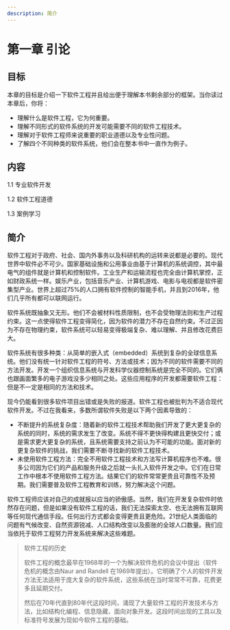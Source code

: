 ```yaml
---
description: 简介
---
```


# 第一章 引论

## 目标

本章的目标是介绍一下软件工程并且给出便于理解本书剩余部分的框架。当你读过本章后，你将：

* 理解什么是软件工程，它为何重要。
* 理解不同形式的软件系统的开发可能需要不同的软件工程技术。
* 理解对于软件工程师来说重要的职业道德以及专业性问题。
* 了解四个不同种类的软件系统，他们会在整本书中一直作为例子。

## 内容

1.1 专业软件开发

1.2 软件工程道德

1.3 案例学习

## 简介

软件工程对于政府、社会、国内外事务以及科研机构的运转来说都是必要的。现代世界中软件必不可少。国家基础设施和公用事业由基于计算机的系统调控，其中最电气的组件就是计算机和控制软件。工业生产和运输流程也完全由计算机掌控，正如财政系统一样。娱乐产业，包括音乐产业、计算机游戏、电影与电视都是软件密集型产业。世界上超过75%的人口拥有软件控制的智能手机，并且到2016年，他们几乎所有都可以联网运行。

软件系统既抽象又无形。他们不会被材料性质限制，也不会受物理法则和生产过程约束。这一点使得软件工程变得简化，因为软件的潜力不存在自然约束。不过正因为不存在物理约束，软件系统可以轻易变得极端复杂、难以理解、并且修改花费巨大。

软件系统有很多种类：从简单的嵌入式（embedded）系统到复杂的全球信息系统。他们没有统一针对软件工程的符号、方法或技术；因为不同的软件需要不同的方法开发。开发一个组织信息系统与开发科学仪器控制系统是完全不同的。它们俩也跟画面繁多的电子游戏没多少相同之处。这些应用程序的开发都需要软件工程：但是不一定是相同的方法和技术。

现今仍能看到很多软件项目出错或是失败的报道。软件工程也被批判为不适合现代软件开发。不过在我看来，多数所谓软件失败是以下两个因素导致的：

* 不断提升的系统复杂度：随着新的软件工程技术帮助我们开发了更大更复杂的系统的同时，系统的需求发生了改变。系统不得不更快得构建且更快交付；或是需求更大更复杂的系统，且系统需要支持之前认为不可能的功能。面对新的更复杂软件的挑战，我们需要不断寻找新的软件工程技术。
* 未使用软件工程方法：完全不用软件工程技术和方法写计算机程序也不难。很多公司因为它们的产品和服务升级之后就一头扎入软件开发之中。它们在日常工作中根本不使用软件工程方法。结果它们的软件常常更贵且可靠性不及预期。我们需要普及软件工程教育和训练，努力解决这个问题。

软件工程师应该对自己的成就报以应当的骄傲感。当然，我们在开发复杂软件时依然存在问题，但是如果没有软件工程的话，我们无法探索太空、也无法拥有互联网等任何现代通信手段。任何出行方式都会变得更贵且更危险。21世纪人类面临的问题有气候改变、自然资源锐减、人口结构改变以及膨胀的全球人口数量。我们应当依托于软件工程努力开发系统来解决这些难题。

> 软件工程的历史
>
> 软件工程的概念最早在1968年的一个为解决软件危机的会议中提出（软件危机的概念由Naur and Randell 在1969年提出）。它明确了个人的软件开发方法无法适用于庞大复杂的软件系统，这些系统在当时常常不可靠，花费更多且延期交付。
>
> 然后在70年代直到80年代这段时间，涌现了大量软件工程的开发技术与方法，比如结构化编程、信息隐藏、面向对象开发。这段时间出现的工具以及标准符号发展为现如今软件工程的基础。
